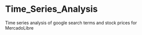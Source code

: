 # Time_Series_Analysis
Time series analysis of google search terms and stock prices for MercadoLibre
